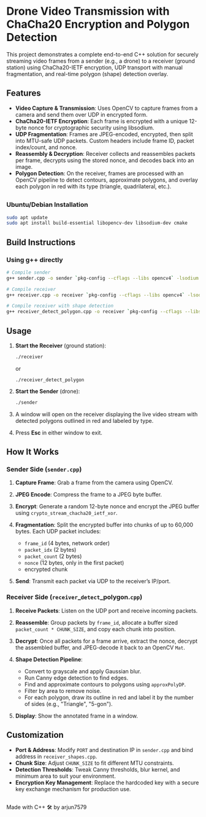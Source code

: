 # Drone Video Transmission with ChaCha20 Encryption and Polygon Detection

This project demonstrates a complete end-to-end C++ solution for securely streaming video frames from a sender (e.g., a drone) to a receiver (ground station) using ChaCha20-IETF encryption, UDP transport with manual fragmentation, and real-time polygon (shape) detection overlay.

## Features

* **Video Capture & Transmission**: Uses OpenCV to capture frames from a camera and send them over UDP in encrypted form.
* **ChaCha20-IETF Encryption**: Each frame is encrypted with a unique 12-byte nonce for cryptographic security using libsodium.
* **UDP Fragmentation**: Frames are JPEG-encoded, encrypted, then split into MTU-safe UDP packets. Custom headers include frame ID, packet index/count, and nonce.
* **Reassembly & Decryption**: Receiver collects and reassembles packets per frame, decrypts using the stored nonce, and decodes back into an image.
* **Polygon Detection**: On the receiver, frames are processed with an OpenCV pipeline to detect contours, approximate polygons, and overlay each polygon in red with its type (triangle, quadrilateral, etc.).

##

### Ubuntu/Debian Installation

```bash
sudo apt update
sudo apt install build-essential libopencv-dev libsodium-dev cmake
```

## Build Instructions

### Using g++ directly

```bash
# Compile sender
g++ sender.cpp -o sender `pkg-config --cflags --libs opencv4` -lsodium

# Compile receiver 
g++ receiver.cpp -o receiver `pkg-config --cflags --libs opencv4` -lsodium

# Compile receiver with shape detection
g++ receiver_detect_polygon.cpp -o receiver `pkg-config --cflags --libs opencv4` -lsodium
```


## Usage

1. **Start the Receiver** (ground station):

   ```bash
   ./receiver 
   ```
   or
   ```
   ./receiver_detect_polygon
   ```
2. **Start the Sender** (drone):

   ```bash
   ./sender
   ```
3. A window will open on the receiver displaying the live video stream with detected polygons outlined in red and labeled by type.
4. Press **Esc** in either window to exit.

## How It Works

### Sender Side (`sender.cpp`)

1. **Capture Frame**: Grab a frame from the camera using OpenCV.
2. **JPEG Encode**: Compress the frame to a JPEG byte buffer.
3. **Encrypt**: Generate a random 12-byte nonce and encrypt the JPEG buffer using `crypto_stream_chacha20_ietf_xor`.
4. **Fragmentation**: Split the encrypted buffer into chunks of up to 60,000 bytes. Each UDP packet includes:

   * `frame_id` (4 bytes, network order)
   * `packet_idx` (2 bytes)
   * `packet_count` (2 bytes)
   * `nonce` (12 bytes, only in the first packet)
   * encrypted chunk
5. **Send**: Transmit each packet via UDP to the receiver’s IP/port.

### Receiver Side (`receiver`\_`detect`\_polygon.`cpp`)

1. **Receive Packets**: Listen on the UDP port and receive incoming packets.
2. **Reassemble**: Group packets by `frame_id`, allocate a buffer sized `packet_count * CHUNK_SIZE`, and copy each chunk into position.
3. **Decrypt**: Once all packets for a frame arrive, extract the nonce, decrypt the assembled buffer, and JPEG-decode it back to an OpenCV `Mat`.
4. **Shape Detection Pipeline**:

   * Convert to grayscale and apply Gaussian blur.
   * Run Canny edge detection to find edges.
   * Find and approximate contours to polygons using `approxPolyDP`.
   * Filter by area to remove noise.
   * For each polygon, draw its outline in red and label it by the number of sides (e.g., "Triangle", "5-gon").
5. **Display**: Show the annotated frame in a window.

## Customization

* **Port & Address**: Modify `PORT` and destination IP in `sender.cpp` and bind address in `receiver_shapes.cpp`.
* **Chunk Size**: Adjust `CHUNK_SIZE` to fit different MTU constraints.
* **Detection Thresholds**: Tweak Canny thresholds, blur kernel, and minimum area to suit your environment.
* **Encryption Key Management**: Replace the hardcoded key with a secure key exchange mechanism for production use.

##

Made with C++ 🛠️ by arjun7579
